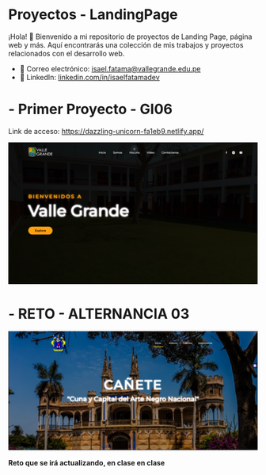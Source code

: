 # Proyectos - LandingPage

¡Hola! 👋 Bienvenido a mi repositorio de proyectos de Landing Page, página web y más. Aquí encontrarás una colección de mis trabajos y proyectos relacionados con el desarrollo web.

- 📧 Correo electrónico: isael.fatama@vallegrande.edu.pe
- 📱 LinkedIn: [linkedin.com/in/isaelfatamadev](https://www.linkedin.com/in/isael-fatama-655615274/)

# - Primer Proyecto - GI06

Link de acceso: https://dazzling-unicorn-fa1eb9.netlify.app/

![Portada de la web](./img/Primer%20LandingPage.png)

# - RETO - ALTERNANCIA 03

![Alt text](./LP_C.A/img/image.png)

**Reto que se irá actualizando, en clase en clase**

